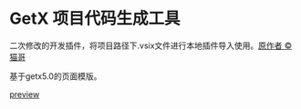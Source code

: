 # GetX 项目代码生成工具

二次修改的开发插件，将项目路径下.vsix文件进行本地插件导入使用。[原作者 © 猫哥](https://ducafecat.com/)

基于getx5.0的页面模版。
 
[preview](https://raw.githubusercontent.com/boomcx/vsc_getx_create/refs/heads/main/preview.gif)